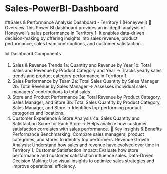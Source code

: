 # Sales-PowerBI-Dashboard

##Sales & Performance Analysis Dashboard - Territory 1 (Honeywell)
📌 Overview
This Power BI dashboard provides an in-depth analysis of Honeywell’s sales performance in Territory 1. It enables data-driven decision-making by offering insights into sales revenue, product performance, sales team contributions, and customer satisfaction.

📊 Dashboard Components
1. Sales & Revenue Trends
1a: Quantity and Revenue by Year
1b: Total Sales and Revenue by Product Category and Year
→ Tracks yearly sales trends and product category performance in Territory 1.
2. Sales Performance by Team
2a: Total Sales Quantity by Sales Manager
2b: Total Revenue by Sales Manager
→ Assesses individual sales managers' contributions to total sales.
3. Store and Product Performance
3a: Total Revenue by Product Category, Sales Manager, and Store
3b: Total Sales Quantity by Product Category, Sales Manager, and Store
→ Identifies top-performing product categories and locations.
4. Customer Experience & Store Analysis
4a: Sales Quantity and Satisfaction Score for Each Store
→ Helps analyze how customer satisfaction correlates with sales performance.
🚀 Key Insights & Benefits
Performance Benchmarking: Compare sales managers, product categories, and stores to identify top performers.
Revenue Growth Analysis: Understand how sales and revenue have evolved over time in Territory 1.
Customer Satisfaction Impact: Evaluate how store performance and customer satisfaction influence sales.
Data-Driven Decision Making: Use visual insights to optimize sales strategies and improve operational efficiency.
